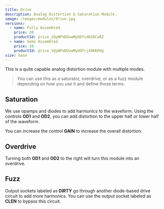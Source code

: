 ```yaml
---
title: Drive
description: Analog Distortion & Saturation Module.
image: /images/modules/drive.jpg
versions:
  - name: Fully Assembled
    price: 20
    productId: price_1QyWPVDOvwMyUDfcdbSDCxRZ
  - name: Semi Assembled
    price: 10
    productId: price_1QyWPoDOvwMyUDfcjX9KKPOg
size: base
---
```


This is a quite capable analog distortion module with multiple modes. 

> You can use this as a saturator, overdrive, or as a fuzz module depending on how you use it and define those terms.

## Saturation

We use opamps and diodes to add harmonics to the waveform. Using the controls **OD1** and **OD2**, you can add distortion to the upper half or lower half of the waveform.

You can increase the control **GAIN** to increase the overall distortion.

## Overdrive

Turning both **OD1** and **OD2** to the right will turn this module into an overdrive.

## Fuzz

Output sockets labeled as **DIRTY** go through another diode-based drive circuit to add more harmonics. You can use the output socket labeled as **CLEN** to bypass this circuit.